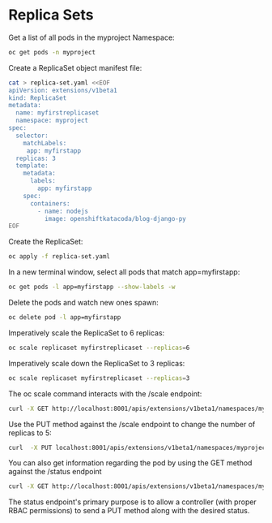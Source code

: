 # Replica Sets

Get a list of all pods in the myproject Namespace:

```sh
oc get pods -n myproject
```

Create a ReplicaSet object manifest file:

```sh
cat > replica-set.yaml <<EOF
apiVersion: extensions/v1beta1
kind: ReplicaSet
metadata:
  name: myfirstreplicaset
  namespace: myproject
spec:
  selector:
    matchLabels:
     app: myfirstapp
  replicas: 3
  template:
    metadata:
      labels:
        app: myfirstapp
    spec:
      containers:
        - name: nodejs
          image: openshiftkatacoda/blog-django-py
EOF
```

Create the ReplicaSet:

```sh
oc apply -f replica-set.yaml
```

In a new terminal window, select all pods that match app=myfirstapp:

```sh
oc get pods -l app=myfirstapp --show-labels -w
```

Delete the pods and watch new ones spawn:

```sh
oc delete pod -l app=myfirstapp
```

Imperatively scale the ReplicaSet to 6 replicas:

```sh
oc scale replicaset myfirstreplicaset --replicas=6
```

Imperatively scale down the ReplicaSet to 3 replicas:

```sh
oc scale replicaset myfirstreplicaset --replicas=3
```

The oc scale command interacts with the /scale endpoint:

```sh
curl -X GET http://localhost:8001/apis/extensions/v1beta1/namespaces/myproject/replicasets/myfirstreplicaset/scale
```

Use the PUT method against the /scale endpoint to change the number of replicas to 5:

```sh
curl  -X PUT localhost:8001/apis/extensions/v1beta1/namespaces/myproject/replicasets/myfirstreplicaset/scale -H "Content-type: application/json" -d '{"kind":"Scale","apiVersion":"extensions/v1beta1","metadata":{"name":"myfirstreplicaset","namespace":"myproject"},"spec":{"replicas":5}}'
```

You can also get information regarding the pod by using the GET method against the /status endpoint

```sh
curl -X GET http://localhost:8001/apis/extensions/v1beta1/namespaces/myproject/replicasets/myfirstreplicaset/status
```

The status endpoint's primary purpose is to allow a controller (with proper RBAC permissions) to send a PUT method along with the desired status.
